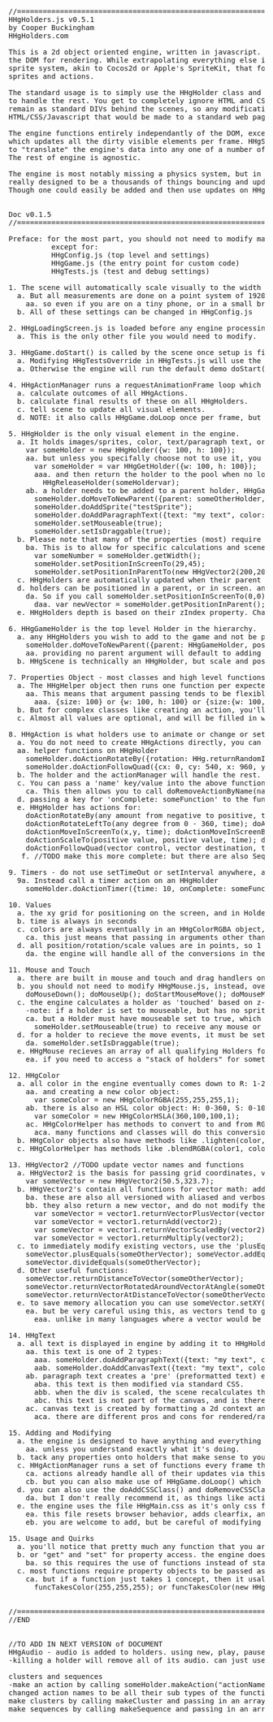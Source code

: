 
<pre>
//====================================================================
HHgHolders.js v0.5.1
by Cooper Buckingham
HHgHolders.com

This is a 2d object oriented engine, written in javascript. It only uses
the DOM for rendering. While extrapolating everything else into a standard
sprite system, akin to Cocos2d or Apple's SpriteKit, that focuses on
sprites and actions.

The standard usage is to simply use the HHgHolder class and then allow the engine
to handle the rest. You get to completely ignore HTML and CSS. But all elements
remain as standard DIVs behind the scenes, so any modifications can be made to
HTML/CSS/Javascript that would be made to a standard web page.

The engine functions entirely independantly of the DOM, except for HHgScene.js
which updates all the dirty visible elements per frame. HHgScene could be modified
to "translate" the engine's data into any one of a number of visual forms/renderers.
The rest of engine is agnostic.

The engine is most notably missing a physics system, but in general is not
really designed to be a thousands of things bouncing and updating engine.
Though one could easily be added and then use updates on HHgHolders.


Doc v0.1.5
//====================================================================

Preface: for the most part, you should not need to modify many engine files
          except for:
          HHgConfig.js (top level and settings)
          HHgGame.js (the entry point for custom code)
          HHgTests.js (test and debug settings)

1. The scene will automatically scale visually to the width of the screen.
  a. But all measurements are done on a point system of 1920/1080.
    aa. so even if you are on a tiny phone, or in a small browser window, you would still commonly use 1920 as screen width (if set to landscape).
  b. All of these settings can be changed in HHgConfig.js

2. HHgLoadingScreen.js is loaded before any engine processing takes place.
  a. This is the only other file you would need to modify.

3. HHgGame.doStart() is called by the scene once setup is finished.
  a. Modifying HHgTestsOverride in HHgTests.js will use the doStart() in HHgTests.js as a starting point.
  a. Otherwise the engine will run the default demo doStart() located in HHgGame.js.

4. HHgActionManager runs a requestAnimationFrame loop which has 3 steps per frame:
  a. calculate outcomes of all HHgActions.
  b. calculate final results of these on all HHgHolders.
  c. tell scene to update all visual elements.
  d. NOTE: it also calls HHgGame.doLoop once per frame, but making use of it is not required

5. HHgHolder is the only visual element in the engine.
  a. It holds images/sprites, color, text/paragraph text, or other HHgHolders:
    var someHolder = new HHgHolder({w: 100, h: 100});
    aa. but unless you specifally choose not to use it, you should use the ObjectPool to get holders:
      var someHolder = var HHgGetHolder({w: 100, h: 100});
      aaa. and then return the holder to the pool when no longer needed:
        HHgReleaseHolder(someHoldervar);
    ab. a holder needs to be added to a parent holder, HHgGameHolder is created by default, in order to be visible, and then needs a sprite/image, color, or text.
      someHolder.doMoveToNewParent({parent: someOtherHolder, position: new HHgVector2(-200,-200), isScreenPos: true});
      someHolder.doAddSprite("testSprite");
      someHolder.doAddParagraphText({text: "my text", color: {H: 255, S: .5, L: .5, A: 1}, shadow: {color: "black", x: 4, y: 4, blur: 4}});
      someHolder.setMouseable(true);
      someHolder.setIsDraggable(true);
  b. Please note that many of the properties (most) require the use of getters/setters
    ba. This is to allow for specific calculations and scene updates when values are changed.
      var someNumber = someHolder.getWidth();
      someHolder.setPositionInScreenTo(29,45);
      someHolder.setPositionInParentTo(new HHgVector2(200,200));
  c. HHgHolders are automatically updated when their parent holders are updated by Position/Rotation/Scale.
  d. holders can be positioned in a parent, or in screen. and each one updates the other.
    da. So if you call someHolder.setPositionInScreenTo(0,0), its position in parent will change.
      daa. var newVector = someHolder.getPositionInParent();
  e. HHgHolders depth is based on their zIndex property. Changing the zIndex of a parent will adjust all children

6. HHgGameHolder is the top level Holder in the hierarchy.
  a. any HHgHolders you wish to add to the game and not be parented to another Holder should be parented to this:
    someHolder.doMoveToNewParent({parent: HHgGameHolder, position: {x: 200, y: 200} });
    aa. providing no parent argument will default to adding to HHgGameHolder.
  b. HHgScene is technically an HHgHolder, but scale and position will be incorrect for children.

7. Properties Object - most classes and high level functions expect a javascript {} to be passed as arguments.
  a. The HHgHelper object then runs one function per expected argument to process and filter the input
    aa. This means that argument passing tends to be flexible, so for size you could pass in:
      aaa. {size: 100} or {w: 100, h: 100} or {size:{w: 100, h: 100}} etc.
  b. But for complex classes like creating an action, you'll pass in a single object with multiple key value pairs.
  c. Almost all values are optional, and will be filled in with a sensible value if omitted, like 0,0 for position.

8. HHgAction is what holders use to animate or change or set timers.
  a. You do not need to create HHgActions directly, you can use helper functions of .doAction("Move") or:
  aa. helper functions on HHgHolder
    someHolder.doActionRotateBy({rotation: HHg.returnRandomInt(120,720), time: HHg.returnRandomInt(5,35)});
    someHolder.doActionFollowQuad({cx: 0, cy: 540, x: 960, y: -540, time: 10, easeIn: 25, easeOut: 25 });
  b. The holder and the actionManager will handle the rest.
  c. You can pass a 'name' key/value into the above functions to uniquely name an action on an object.
    ca. This then allows you to call doRemoveActionByName(name);
  d. passing a key for 'onComplete: someFunction' to the function will cause the passed function to be executed on completion.
  e. HHgHolder has actions for:
    doActionRotateBy(any amount from negative to positive, time);
    doActionRotateLeftTo(any degree from 0 - 360, time); doActionRotateRightTo(); doActionRotateForever(+/- rotation per second);
    doActionMoveInScreenTo(x,y, time); doActionMoveInScreenBy(); doActionMoveForever(vector per second);
    doActionScaleTo(positive value, positive value, time); doActionScaleBy(positive value, positive value); doActionScaleForever(scale per second);
    doActionFollowQuad(vector control, vector destination, time); //creates a quadratic path using the current xy, a control xy, and final xy
   f. //TODO make this more complete: but there are also Sequences and Clusters of actions, and helper functions to create and save actions, which can then be added to sequence, or run forever, etc.

9. Timers - do not use setTimeOut or setInterval anywhere, as this will cause things to fall out of sync
  9a. Instead call a timer action on an HHgHolder
    someHolder.doActionTimer({time: 10, onComplete: someFunc});

10. Values
  a. the xy grid for positioning on the screen, and in Holders is 0,0 centric with Y-up x,y coordinates (default point dimension is 1920/1080)
  b. time is always in seconds
  c. colors are always eventually in an HHgColorRGBA object, but most classes and functions will take HSL, RGB, or Hex values
    ca. this just means that passing in arguments other than a color object will result in a conversion step.
  d. all position/rotation/scale values are in points, so 1 or 1.5 or .044567. no strings, no trailing "px", etc.
    da. the engine will handle all of the conversions in the HHgScene.js file.

11. Mouse and Touch
  a. there are built in mouse and touch and drag handlers on HHgMouse.js, the engine will use the correct ones based on device type.
  b. you should not need to modify HHgMouse.js, instead, override the existing HHgHolder methods:
    doMouseDown(); doMouseUp(); doStartMouseMove(); doMouseMove(); doEndMouseMove();
  c. the engine calculates a holder as 'touched' based on z-index and sprite pixel alpha;
    -note: if a holder is set to mouseable, but has no sprite, then the holder width and height will be used.
    ca. but a Holder must have mouseable set to true, which is set to false by default.
      someHolder.setMouseable(true) to receive any mouse or touch interactions.
  d. for a holder to recieve the move events, it must be set to draggable.
    da. someHolder.setIsDraggable(true);
  e. HHgMouse recieves an array of all qualifying Holders for mouse/touch, it only uses the highest element in the array.
    ea. if you need to access a "stack of holders" for something like dragging a stack, then you'll need to modify HHgMouse.js.

12. HHgColor
  a. all color in the engine eventually comes down to R: 1-255 G: 1-255 B: 1-255 A: 0-1
    aa. and creating a new color object:
      var someColor = new HHgColorRGBA(255,255,255,1);
    ab. there is also an HSL color object: H: 0-360, S: 0-100, L: 0-100, A: 0-1
      var someColor = new HHgColorHSLA(360,100,100,1);
    ac. HHgColorHelper has methods to convert to and from RGB, HSL and Hex
      aca. many functions and classes will do this conversion automatically if you pass in anything other than RGBA
  b. HHgColor objects also have methods like .lighten(color, percent).
  c. HHgColorHelper has methods like .blendRGBA(color1, color2, percent).

13. HHgVector2 //TODO update vector names and functions
  a. HHgVector2 is the basis for passing grid coordinates, vectors, and scales.
    var someVector = new HHgVector2(50.5,323.7);
  b. HHgVector2's contain all functions for vector math: add, subtract, divide, etc.
    ba. these are also all versioned with aliased and verbose names:
    bb. they also return a new vector, and do not modify the existing vector
      var someVector = vector1.returnVectorPlusVector(vector2);
      var someVector = vector1.returnAdd(vector2);
      var someVector = vector1.returnVectorScaledBy(vector2);
      var someVector = vector1.returnMultiply(vector2);
  c. to immediately modify existing vectors, use the 'plusEquals'/etc functions.
    someVector.plusEquals(someOtherVector); someVector.addEquals(someOtherVector);
    someVector.divideEquals(someOtherVector);
  d. Other useful functions:
    someVector.returnDistanceToVector(someOtherVector);
    someVector.returnVectorRotatedAroundVectorAtAngle(someOtherVector, angle); //this will all be handled for you in actions and they rarely ever need to used directly
    someVector.returnVectorAtDistanceToVector(someOtherVector);
  e. to save memory allocation you can use someVector.setXY(x,y) to change the values of a vector.
    ea. but be very careful using this, as vectors tend to get passed around, and these are objects passed by reference:
      eaa. unlike in many languages where a vector would be a struct passed by value.

14. HHgText
  a. all text is displayed in engine by adding it to HHgHolders.
    aa. this text is one of 2 types:
      aaa. someHolder.doAddParagraphText({text: "my text", color: {H: 255, S: .5, L: .5, A: 1}, shadow: {color: "black", x: 4, y: 4, blur: 4}});
      aab. someHolder.doAddCanvasText({text: "my text", color: {H: 255, S: .5, L: .5, A: 1}, shadow: {color: "black", x: 4, y: 4, blur: 4}});
    ab. paragraph text creates a 'pre' (preformatted text) element inside of the div.
      aba. this text is then modified via standard CSS.
      abb. when the div is scaled, the scene recalculates the font size to adjust for the div scale.
      abc. this text is not part of the canvas, and is therefore not subject to mouse/touch tests.
    ac. canvas text is created by formatting a 2d context and then painting the text directly onto the div's canvas
      aca. there are different pros and cons for rendered/rasterized text. Canvas text will also be part of the alpha pixel test for mouse interactions.

15. Adding and Modifying
  a. the engine is designed to have anything and everything modded, but I recommend not changing anything on HHgHolder or HHgScene:
    aa. unless you understand exactly what it's doing.
  b. tack any properties onto holders that make sense to you, and create any custom controllers to handle game logic.
  c. HHgActionManager runs a set of functions every frame that receive the delta time since the last frame:
    ca. actions already handle all of their updates via this delta
    cb. but you can also make use of HHgGame.doLoop() which is called each frame if you were going to add somthing like a physics system, etc.
  d. you can also use the doAddCSSClass() and doRemoveCSSClass() to use custom CSS class functionality in holders.
    da. but I don't really recommend it, as things like actions and canvases won't always play nice with them. But they can be handy if you are using the engine for making more static things, or just for pure styling.
  e. the engine uses the file HHgMain.css as it's only css file.
    ea. this file resets browser behavior, adds clearfix, and sets up some basic table functionality for text in divs
    eb. you are welcome to add, but be careful of modifying any of the existing css elements, as alot depends on them.

15. Usage and Quirks
  a. you'll notice that pretty much any function that you are supposed to interact with starts with "do" to do something or "return" to calculate and return something
  b. or "get" and "set" for property access. the engine does a lot of secondary computation after properties are set.
    ba. so this requires the use of functions instead of standard .access
  c. most functions require property objects to be passed as arguments {R: 255, G: 255, B: 255};
    ca. but if a function just takes 1 concept, then it usally can be short-handed for faster typing:
      funcTakesColor(255,255,255); or funcTakesColor(new HHgColorRGBA({R:255, G:255, B:255, A:1}));


//=============================================================
//END


//TO ADD IN NEXT VERSION of DOCUMENT
HHgAudio - audio is added to holders. using new, play, pause. Commands are sent to HHgAudio to change volume of master/sound/music
-killing a holder will remove all of its audio. can just use play sound actions.

clusters and sequences
-make an action by calling someHolder.makeAction("actionName", props);
changed action names to be all their sub types of the function names. Can now be called by name as well as function.
make clusters by calling makeCluster and passing in an array of actions/clusters/sequences
make sequences by calling makeSequence and passing in an array of actions/clusters/sequences/

</pre>
